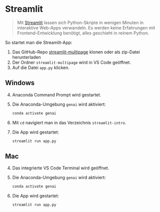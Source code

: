 # Streamlit

> Mit [Streamlit](https://streamlit.io) lassen sich Python-Skripte in wenigen Minuten in interaktive Web-Apps verwandeln.  Es werden keine  Erfahrungen mit Frontend-Entwicklung benötigt, alles geschieht in reinem Python.

So startet man die Streamlit-App:

1. Das GitHub-Repo [streamlit-multipage](https://github.com/kirenz/streamlit-multipage) klonen oder als zip-Datei herunterladen
2. Der Ordner `streamlit-multipage` wird in VS Code geöffnet.
3. Auf die Datei `app.py` klicken.


## Windows

4. Anaconda Command Prompt wird gestartet.
5. Die Anaconda-Umgebung `genai` wird aktiviert:

   ```bash
   conda activate genai
   ```

6. Mit `cd` navigiert man in das Verzeichnis `streamlit-intro`.
7. Die App wird gestartet:

   ```bash
   streamlit run app.py
   ```

## Mac

4. Das integrierte VS Code Terminal wird geöffnet.
5. Die Anaconda-Umgebung `genai` wird aktiviert:

   ```bash
   conda activate genai
   ```

6. Die App wird gestartet:

   ```bash
   streamlit run app.py
   ```
